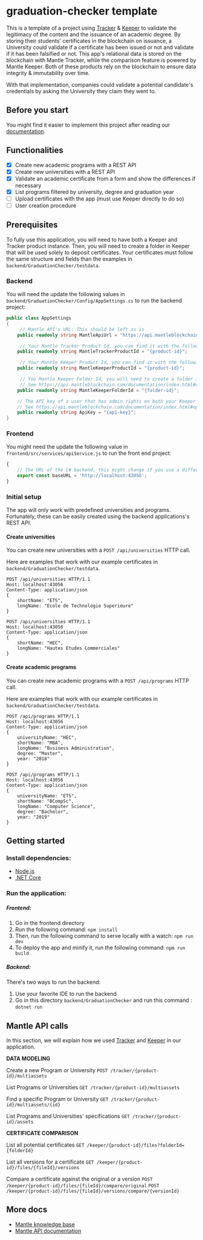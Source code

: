 # graduation-checker template
This is a template of a project using [Tracker](https://www.mantleblockchain.com/tracker) & [Keeper](https://www.mantleblockchain.com/keeper)
to validate the legitimacy of the content and the issuance of an academic degree.
By storing their students' certificates in the blockchain on issuance,
a University could validate if a certificate has been issued or not and validate if it has been falsified or not.
This app's relational data is stored on the blockchain with Mantle Tracker,
while the comparison feature is powered by Mantle Keeper.
Both of these products rely on the blockchain to ensure data integrity & immutability over time.

With that implementation, companies could validate a potential candidate's credentials 
by asking the University they claim they went to.

## Before you start
You might find it easier to implement this project after reading our [documentation](https://developer.mantleblockchain.com/docs).

## Functionalities
- [x] Create new academic programs with a REST API
- [x] Create new universities with a REST API
- [x] Validate an academic certificate from a form and show the differences if necessary
- [x] List programs filtered by university, degree and graduation year
- [ ] Upload certificates with the app (must use Keeper directly to do so)
- [ ] User creation procedure

## Prerequisites

To fully use this application, you will need to have both a Keeper and Tracker product instance.
Then, you will need to create a folder in Keeper that will be used solely to deposit certificates.
Your certificates must follow the same structure and fields than the examples in `backend/GraduationChecker/testdata`.

### Backend
You will need the update the following values in `backend/GraduationChecker/Config/AppSettings.cs` to run the backend project:

``` c#
public class AppSettings
{
     // Mantle API's URL: This should be left as is
    public readonly string MantleApiUrl = "https://api.mantleblockchain.com";

     // Your Mantle Tracker Product Id, you can find it with the following HTTP call: GET http://api.mantleblockchain.com/products
    public readonly string MantleTrackerProductId = "{product-id}";

     // Your Mantle Keeper Product Id, you can find it with the following HTTP call: GET http://api.mantleblockchain.com/products
    public readonly string MantleKeeperProductId = "{product-id}";

     // You Mantle Keeper Folder Id, you will need to create a folder in which the certificates will be stored
     // See https://api.mantleblockchain.com/documentation/index.html#operation/CreateFolder for more details
    public readonly string MantleKeeperFolderId = "{folder-id}";

    // The API key of a user that has admin rights on both your Keeper and Tracker instances
    // See https://api.mantleblockchain.com/documentation/index.html#operation/CreateApiKey for more details
    public readonly string ApiKey = "{api-key}";
}
```

### Frontend
You might need the update the following value in `frontend/src/services/apiService.js` to run the front end project:

``` javascript
{
    // The URL of the C# backend, this might change if you use a different port, or if you don't host the backend on your local machine
    export const baseURL = 'http://localhost:43056';
}
```

### Initial setup
The app will only work with predefined universities and programs.
Fortunately, these can be easily created using the backend applications's REST API.

#### Create universities

You can create new universities with a `POST /api/universities` HTTP call.

Here are examples that work with our example certificates in `backend/GraduationChecker/testdata`.

```
POST /api/universities HTTP/1.1
Host: localhost:43056
Content-Type: application/json
{
	shortName: "ETS",
	longName: "Ecole de Technologie Superieure"
}

POST /api/universities HTTP/1.1
Host: localhost:43056
Content-Type: application/json
{
	shortName: "HEC",
	longName: "Hautes Etudes Commerciales"
}
```

#### Create academic programs

You can create new academic programs with a `POST /api/programs` HTTP call.

Here are examples that work with our example certificates in `backend/GraduationChecker/testdata`.

```
POST /api/programs HTTP/1.1
Host: localhost:43056
Content-Type: application/json
{
	universityName: "HEC",
	shortName: "MBA",
	longName: "Business Administration",
	degree: "Master",
	year: "2018"
}

POST /api/programs HTTP/1.1
Host: localhost:43056
Content-Type: application/json
{
	universityName: "ETS",
	shortName: "BCompSc",
	longName: "Computer Science",
	degree: "Bachelor",
	year: "2019"
}
```

## Getting started
### Install dependencies:
- [Node.js](https://nodejs.org/en/)
- [.NET Core](https://dotnet.microsoft.com/download)

### Run the application:
##### Frontend:
1. Go in the frontend directory
2. Run the following command: `npm install`
3. Then, run the following command to serve locally with a watch: `npm run dev`
4. To deploy the app and minify it, run the following command: `npm run build`

##### Backend:
There's two ways to run the backend:
1. Use your favorite IDE to run the backend
2. Go in this directory `backend/GraduationChecker` and run this command : `dotnet run`

## Mantle API calls
In this section, we will explain how we used [Tracker](https://www.mantleblockchain.com/tracker) and [Keeper](https://www.mantleblockchain.com/keeper) in our application.

**DATA MODELING**

Create a new Program or University
`POST /tracker/{product-id}/multiassets`

List Programs or Universities
`GET /tracker/{product-id}/multiassets`

Find a specific Program or University
`GET /tracker/{product-id}/multiassets/{id}`

List Programs and Universities' specifications
`GET /tracker/{product-id}/assets`

**CERTIFICATE COMPARISON**

List all potential certificates
`GET /keeper/{product-id}/files?folderId={folderId}`

List all versions for a certificate
`GET /keeper/{product-id}/files/{fileId}/versions`

Compare a certificate against the original or a version
`POST /keeper/{product-id}/files/{fileId}/compare/original`
`POST /keeper/{product-id}/files/{fileId}/versions/compare/{versionId}`

## More docs
- [Mantle knowledge base](https://developer.mantleblockchain.com/docs)
- [Mantle API documentation](https://api.mantleblockchain.com/documentation)
